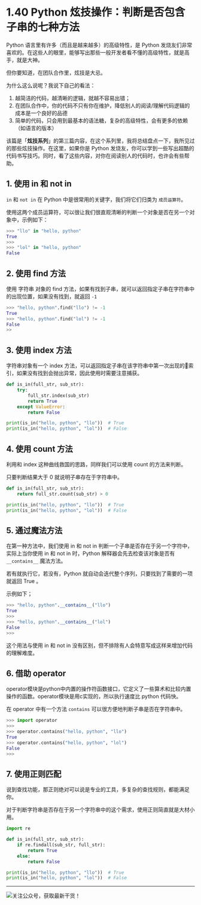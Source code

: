 # 1.40 Python 炫技操作：判断是否包含子串的七种方法

Python 语言里有许多（而且是越来越多）的高级特性，是 Python 发烧友们非常喜欢的。在这些人的眼里，能够写出那些一般开发者看不懂的高级特性，就是高手，就是大神。

但你要知道，在团队合作里，炫技是大忌。

为什么这么说呢？我说下自己的看法：

1. 越简洁的代码，越清晰的逻辑，就越不容易出错；
2. 在团队合作中，你的代码不只有你在维护，降低别人的阅读/理解代码逻辑的成本是一个良好的品德
3. 简单的代码，只会用到最基本的语法糖，复杂的高级特性，会有更多的依赖（如语言的版本）

该篇是「**炫技系列**」的第三篇内容，在这个系列里，我将总结盘点一下，我所见过的那些炫技操作。在这里，如果你是 Python 发烧友，你可以学到一些写出超酷的代码书写技巧。同时，看了这些内容，对你在阅读别人的代码时，也许会有些帮助。

## 1. 使用 in 和 not in

`in` 和 `not in` 在 Python 中是很常用的关键字，我们将它们归类为 `成员运算符`。

使用这两个成员运算符，可以很让我们很直观清晰的判断一个对象是否在另一个对象中，示例如下：

```python
>>> "llo" in "hello, python"
True
>>>
>>> "lol" in "hello, python"
False
```



## 2. 使用 find 方法

使用 字符串 对象的 find 方法，如果有找到子串，就可以返回指定子串在字符串中的出现位置，如果没有找到，就返回 `-1`

```python
>>> "hello, python".find("llo") != -1
True
>>> "hello, python".find("lol") != -1
False
>>
```



## 3. 使用 index 方法

字符串对象有一个 index 方法，可以返回指定子串在该字符串中第一次出现的索引，如果没有找到会抛出异常，因此使用时需要注意捕获。

```python
def is_in(full_str, sub_str):
    try:
        full_str.index(sub_str)
        return True
    except ValueError:
        return False

print(is_in("hello, python", "llo"))  # True
print(is_in("hello, python", "lol"))  # False
```



## 4. 使用 count 方法

利用和 index 这种曲线救国的思路，同样我们可以使用 count 的方法来判断。

只要判断结果大于 0 就说明子串存在于字符串中。

```python
def is_in(full_str, sub_str):
    return full_str.count(sub_str) > 0

print(is_in("hello, python", "llo"))  # True
print(is_in("hello, python", "lol"))  # False
```



## 5. 通过魔法方法

在第一种方法中，我们使用 in 和 not in 判断一个子串是否存在于另一个字符中，实际上当你使用 in 和 not in 时，Python 解释器会先去检查该对象是否有 `__contains__` 魔法方法。

若有就执行它，若没有，Python 就自动会迭代整个序列，只要找到了需要的一项就返回 True 。

示例如下；

```python
>>> "hello, python".__contains__("llo")
True
>>>
>>> "hello, python".__contains__("lol")
False
>>>
```

这个用法与使用 in 和 not in 没有区别，但不排除有人会特意写成这样来增加代码的理解难度。

## 6. 借助 operator

operator模块是python中内置的操作符函数接口，它定义了一些算术和比较内置操作的函数。operator模块是用c实现的，所以执行速度比 python 代码快。

在 operator 中有一个方法 `contains` 可以很方便地判断子串是否在字符串中。

```python
>>> import operator
>>>
>>> operator.contains("hello, python", "llo")
True
>>> operator.contains("hello, python", "lol")
False
>>> 
```



## 7. 使用正则匹配

说到查找功能，那正则绝对可以说是专业的工具，多复杂的查找规则，都能满足你。

对于判断字符串是否存在于另一个字符串中的这个需求，使用正则简直就是大材小用。

```python
import re

def is_in(full_str, sub_str):
    if re.findall(sub_str, full_str):
        return True
    else:
        return False

print(is_in("hello, python", "llo"))  # True
print(is_in("hello, python", "lol"))  # False
```



---



![关注公众号，获取最新干货！](http://image.python-online.cn/image-20200320125724880.png)